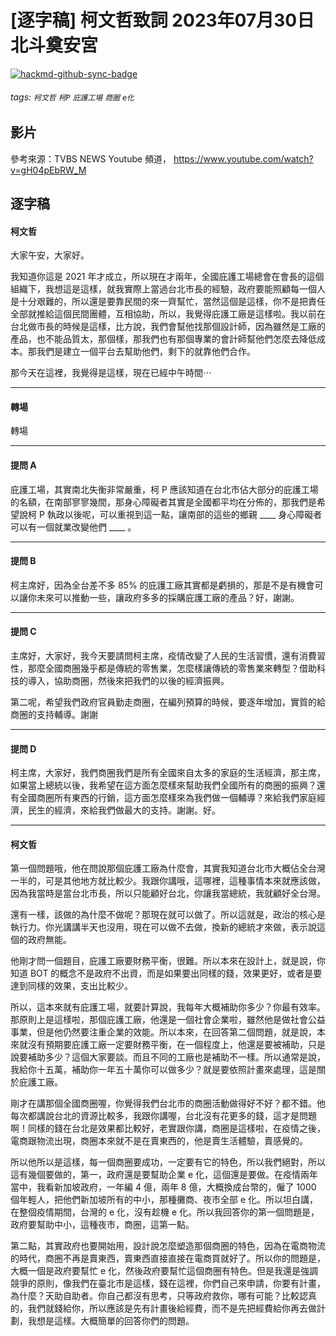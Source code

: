 # [逐字稿] 柯文哲致詞 2023年07月30日 北斗奠安宮

[![hackmd-github-sync-badge](https://hackmd.io/p6EZKUa2T46AEh_NrhUEzQ/badge)](https://hackmd.io/p6EZKUa2T46AEh_NrhUEzQ)


###### tags: `柯文哲` `柯P` `庇護工場` `商圈` `e化`

## 影片

參考來源：TVBS NEWS Youtube 頻道， https://www.youtube.com/watch?v=gH04pEbRW_M


## 逐字稿

#### 柯文哲

大家午安，大家好。

我知道你這是 2021 年才成立，所以現在才兩年，全國庇護工場總會在會長的這個組織下，我想這是這樣，就我實際上當過台北市長的經驗，政府要能照顧每一個人是十分艰難的，所以還是要靠民間的來一齊幫忙，當然這個是這樣，你不是把責任全部就推給這個民間團體，互相協助，所以，我覺得庇護工廠是這樣啦。我以前在台北做市長的時候是這樣，比方說，我們會幫他找那個設計師，因為雖然是工廠的產品，也不能品質太，那個樣，那我們也有那個專業的會計師幫他們怎麼去降低成本。那我們是建立一個平台去幫助他們，剩下的就靠他們合作。

那今天在這裡，我覺得是這樣，現在已經中午時間⋯

---

#### 轉場

轉場

---

#### 提問 A

庇護工場，其實南北失衡非常嚴重，柯 P 應該知道在台北市佔大部分的庇護工場的名額，在南部寥寥幾間，那身心障礙者其實是全國都平均在分佈的，那我們是希望說柯 P 執政以後呢，可以重視到這一點，讓南部的這些的鄉親 ____  身心障礙者可以有一個就業改變他們 ____ 。

---

#### 提問 B

柯主席好，因為全台差不多 85% 的庇護工廠其實都是虧損的，那是不是有機會可以讓你未來可以推動一些，讓政府多多的採購庇護工廠的產品？好，謝謝。

---

#### 提問 C

主席好，大家好，我今天要請問柯主席，疫情改變了人民的生活習慣，還有消費習性，那麼全國商圈幾乎都是傳統的零售業，怎麼樣讓傳統的零售業來轉型？借助科技的導入，協助商圈，然後來把我們的以後的經濟振興。

第二呢，希望我們政府官員勤走商圈，在編列預算的時候，要逐年增加，實質的給商圈的支持輔導。謝謝

---

#### 提問 D

柯主席，大家好，我們商圈我們是所有全國來自太多的家庭的生活經濟，那主席，如果當上總統以後，我希望在這方面怎麼樣來幫助我們全國所有的商圈的振興？還有全國商圈所有東西的行銷，這方面怎麼樣來為我們做一個輔導？來給我們家庭經濟，民生的經濟，來給我們做最大的支持。謝謝。好。

---

#### 柯文哲

第一個問題哦，他在問說那個庇護工廠為什麼會，其實我知道台北市大概佔全台灣一半的，可是其他地方就比較少。我跟你講哦，這哪裡，這種事情本來就應該做，因為我當時是當台北市長，所以只能顧好台北，你讓我當總統，我就顧好全台灣。

還有一樣，該做的為什麼不做呢？那現在就可以做了。所以這就是，政治的核心是執行力。你光講講半天也沒用，現在可以做不去做，換新的總統才來做，表示說這個的政府無能。

他剛才問一個題目，庇護工廠要財務平衡，很難。所以本來在設計上，就是說，你知道 BOT 的概念不是政府不出資，而是如果要出同樣的錢，效果更好，或者是要達到同樣的效果，支出比較少。

所以，這本來就有庇護工場，就要計算說，我每年大概補助你多少？你最有效率。那原則上是這樣啦，那個庇護工廠，他還是一個社會企業啦，雖然他是做社會公益事業，但是他仍然要注重企業的效能。所以本來，在回答第二個問題，就是說，本來就沒有預期要庇護工廠一定要財務平衡，在一個程度上，他還是要被補助，只是說要補助多少？這個大家要談。而且不同的工廠也是補助不一樣。所以通常是說，我給你十五萬，補助你一年五十萬你可以做多少？就是要依照計畫來處理，這是關於庇護工廠。

剛才在講那個全國商圈喔，你覺得我們台北市的商圈活動做得好不好？都不錯。他每次都講說台北的資源比較多，我跟你講喔，台北沒有花更多的錢，這才是問題啊！同樣的錢在台北是效果都比較好，老實跟你講，商圈是這樣啦，在疫情之後，電商跟物流出現，商圈本來就不是在賣東西的，他是賣生活體驗，賣感覺的。

所以他所以是這樣，每一個商圈要成功，一定要有它的特色，所以我們絕對，所以這有幾個要做的，第一，政府還是要幫助企業 e 化，這個還是要做。在疫情兩年當中，我看新加坡政府，一年編 4 億，兩年 8 億，大概換成台幣的，僱了 1000 個年輕人，把他們新加坡所有的中小，那種攤商、夜市全部 e 化。所以坦白講，在整個疫情期間，台灣的 e 化，沒有趁機 e 化。所以我回答你的第一個問題是，政府要幫助中小，這種夜市，商圈，這第一點。

第二點，其實政府也要開始用，設計說怎麼塑造那個商圈的特色，因為在電商物流的時代，商圈不再是賣東西，賣東西直接直接在電商買就好了。所以你的問題是，大概一個是政府要幫忙 e 化，然後政府要幫忙這個商圈有特色。但是我還是強調競爭的原則，像我們在臺北市是這樣，錢在這裡，你們自己來申請，你要有計畫，為什麼？天助自助者。你自己都沒有思考，只等政府救你，哪有可能？比較認真的，我們就錢給你，所以應該是先有計畫後給經費，而不是先把經費給你再去做計劃，我想是這樣。大概簡單的回答你們的問題。

